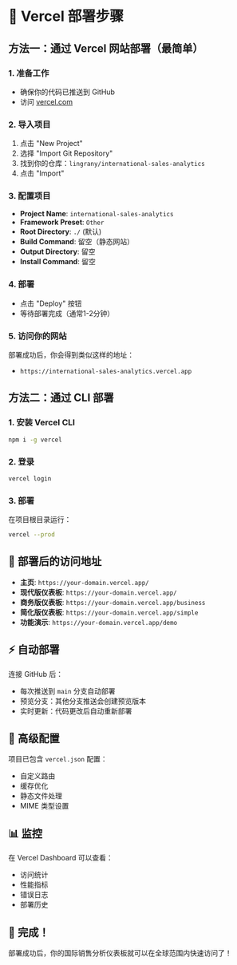 # 🚀 Vercel 部署步骤

## 方法一：通过 Vercel 网站部署（最简单）

### 1. 准备工作
- 确保你的代码已推送到 GitHub
- 访问 [vercel.com](https://vercel.com)

### 2. 导入项目
1. 点击 "New Project"
2. 选择 "Import Git Repository"
3. 找到你的仓库：`lingrany/international-sales-analytics`
4. 点击 "Import"

### 3. 配置项目
- **Project Name**: `international-sales-analytics`
- **Framework Preset**: `Other`
- **Root Directory**: `./` (默认)
- **Build Command**: 留空（静态网站）
- **Output Directory**: 留空
- **Install Command**: 留空

### 4. 部署
- 点击 "Deploy" 按钮
- 等待部署完成（通常1-2分钟）

### 5. 访问你的网站
部署成功后，你会得到类似这样的地址：
- `https://international-sales-analytics.vercel.app`

## 方法二：通过 CLI 部署

### 1. 安装 Vercel CLI
```bash
npm i -g vercel
```

### 2. 登录
```bash
vercel login
```

### 3. 部署
在项目根目录运行：
```bash
vercel --prod
```

## 🎯 部署后的访问地址

- **主页**: `https://your-domain.vercel.app/`
- **现代版仪表板**: `https://your-domain.vercel.app/`
- **商务版仪表板**: `https://your-domain.vercel.app/business`
- **简化版仪表板**: `https://your-domain.vercel.app/simple`
- **功能演示**: `https://your-domain.vercel.app/demo`

## ⚡ 自动部署

连接 GitHub 后：
- 每次推送到 `main` 分支自动部署
- 预览分支：其他分支推送会创建预览版本
- 实时更新：代码更改后自动重新部署

## 🔧 高级配置

项目已包含 `vercel.json` 配置：
- 自定义路由
- 缓存优化
- 静态文件处理
- MIME 类型设置

## 📊 监控

在 Vercel Dashboard 可以查看：
- 访问统计
- 性能指标
- 错误日志
- 部署历史

## 🎉 完成！

部署成功后，你的国际销售分析仪表板就可以在全球范围内快速访问了！